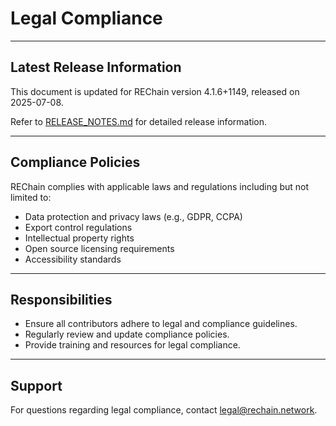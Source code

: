 # Legal Compliance

---

## Latest Release Information

This document is updated for REChain version 4.1.6+1149, released on 2025-07-08.

Refer to [RELEASE_NOTES.md](./RELEASE_NOTES.md) for detailed release information.

---

## Compliance Policies

REChain complies with applicable laws and regulations including but not limited to:

- Data protection and privacy laws (e.g., GDPR, CCPA)
- Export control regulations
- Intellectual property rights
- Open source licensing requirements
- Accessibility standards

---

## Responsibilities

- Ensure all contributors adhere to legal and compliance guidelines.
- Regularly review and update compliance policies.
- Provide training and resources for legal compliance.

---

## Support

For questions regarding legal compliance, contact legal@rechain.network.
